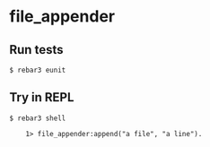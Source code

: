 file_appender
=====

Run tests
----

    $ rebar3 eunit


Try in REPL
----

    $ rebar3 shell

		1> file_appender:append("a file", "a line").
